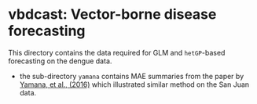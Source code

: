 # vbdcast: Vector-borne disease forecasting

This directory contains the data required for GLM and `hetGP`-based forecasting on the dengue data.

* the sub-directory `yamana` contains MAE summaries from the paper by [Yamana, et al., (2016)](http://rsif.royalsocietypublishing.org/content/13/123/20160410) which illustrated similar method on the San Juan data.
